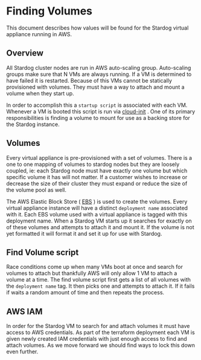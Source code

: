 # Finding Volumes

This document describes how values will be found for the Stardog virtual appliance running in AWS.

## Overview

All Stardog cluster nodes are run in AWS auto-scaling group.  Auto-scaling groups make sure that N VMs are always running.  If a VM is determined to have failed it is restarted.  Because of this VMs cannot be statically provisioned with volumes.  They must have a way to attach and mount a volume when they start up.

In order to accomplish this a `startup script` is associated with each VM.  Whenever a VM is booted this script is run via [cloud-init](https://help.ubuntu.com/community/CloudInit) .  One of its primary responsibilities is finding a volume to mount for use as a backing store for the Stardog instance.

## Volumes

Every virtual appliance is pre-provisioned with a set of volumes.  There is a one to one mapping of volumes to stardog nodes but they are loosely coupled, ie: each Stardog node must have exactly one volume but which specific volume it has will not matter.  If a customer wishes to increase or decrease the size of their cluster they must expand or reduce the size of the volume pool as well.

The AWS Elastic Block Store ( [EBS](https://aws.amazon.com/ebs/) ) is used to create the volumes.  Every virtual appliance instance will have a distinct `deployment name` associated with it.  Each EBS volume used with a virtual appliance is tagged with this deployment name.  When a Stardog VM starts up it searches for exactly on of these volumes and attempts to attach it and mount it.  If the volume is not yet formatted it will format it and set it up for use with Stardog.
 
 ## Find Volume script
 
 Race conditions come up when many VMs boot at once and search for volumes to attach but thankfully AWS will only allow 1 VM to attach a volume at a time.  The find volume script first gets a list of all volumes with the `deployment name` tag.  It then picks one and attempts to attach it.  If it fails if waits a random amount of time and then repeats the process.
 
 ## AWS IAM
 
 In order for the Stardog VM to search for and attach volumes it must have access to AWS credentials.  As part of the terraform deployment each VM is given newly created IAM credentials with just enough access to find and attach volumes.  As we move forward we should find ways to lock this down even further.